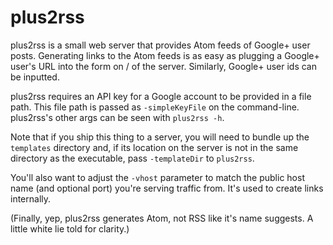 plus2rss
========

plus2rss is a small web server that provides Atom feeds of Google+ user
posts. Generating links to the Atom feeds is as easy as plugging a Google+
user's URL into the form on / of the server. Similarly, Google+ user ids can
be inputted.

plus2rss requires an API key for a Google account to be provided in a file
path. This file path is passed as `-simpleKeyFile` on the
command-line. plus2rss's other args can be seen with `plus2rss -h`.

Note that if you ship this thing to a server, you will need to bundle up the
`templates` directory and, if its location on the server is not in the same
directory as the executable, pass `-templateDir` to `plus2rss`.

You'll also want to adjust the `-vhost` parameter to match the public host
name (and optional port) you're serving traffic from. It's used to create
links internally.

(Finally, yep, plus2rss generates Atom, not RSS like it's name suggests. A
little white lie told for clarity.)
